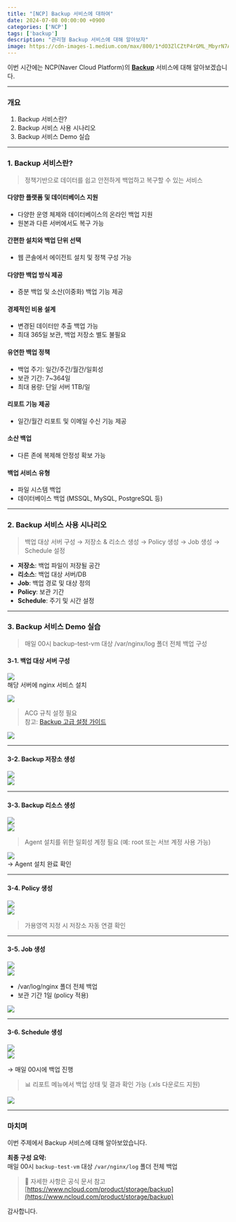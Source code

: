 ```yaml
---
title: "[NCP] Backup 서비스에 대하여"
date: 2024-07-08 00:00:00 +0900
categories: ['NCP']
tags: ['backup']
description: "관리형 Backup 서비스에 대해 알아보자"
image: https://cdn-images-1.medium.com/max/800/1*dO3ZlCZtP4rGML_MbyrN7A.png
---
```


이번 시간에는 NCP(Naver Cloud Platform)의 [**Backup**](https://www.ncloud.com/product/storage/backup) 서비스에 대해 알아보겠습니다.

---

### 개요

1. Backup 서비스란?  
2. Backup 서비스 사용 시나리오  
3. Backup 서비스 Demo 실습

---

### 1. Backup 서비스란?

> 정책기반으로 데이터를 쉽고 안전하게 백업하고 복구할 수 있는 서비스

#### 다양한 플랫폼 및 데이터베이스 지원
- 다양한 운영 체제와 데이터베이스의 온라인 백업 지원  
- 원본과 다른 서버에서도 복구 가능  

#### 간편한 설치와 백업 단위 선택
- 웹 콘솔에서 에이전트 설치 및 정책 구성 가능  

#### 다양한 백업 방식 제공
- 증분 백업 및 소산(이중화) 백업 기능 제공  

#### 경제적인 비용 설계
- 변경된 데이터만 추출 백업 가능  
- 최대 365일 보관, 백업 저장소 별도 불필요  

#### 유연한 백업 정책
- 백업 주기: 일간/주간/월간/일회성  
- 보관 기간: 7~364일  
- 최대 용량: 단일 서버 1TB/일  

#### 리포트 기능 제공
- 일간/월간 리포트 및 이메일 수신 기능 제공  

#### 소산 백업
- 다른 존에 복제해 안정성 확보 가능  

#### 백업 서비스 유형
- 파일 시스템 백업  
- 데이터베이스 백업 (MSSQL, MySQL, PostgreSQL 등)

---

### 2. Backup 서비스 사용 시나리오

> 백업 대상 서버 구성 → 저장소 & 리소스 생성 → Policy 생성 → Job 생성 → Schedule 설정

- **저장소**: 백업 파일이 저장될 공간  
- **리소스**: 백업 대상 서버/DB  
- **Job**: 백업 경로 및 대상 정의  
- **Policy**: 보관 기간  
- **Schedule**: 주기 및 시간 설정  

---

### 3. Backup 서비스 Demo 실습

> 매일 00시 backup-test-vm 대상 /var/nginx/log 폴더 전체 백업 구성

#### 3-1. 백업 대상 서버 구성

![](https://cdn-images-1.medium.com/max/800/1*wbfps5e_lLRVHQjMGFBg9Q.png)  
해당 서버에 nginx 서비스 설치

![](https://cdn-images-1.medium.com/max/800/1*bo_JlfBSorWre4i6e2WM3A.png)  
> ACG 규칙 설정 필요  
> 참고: [Backup 고급 설정 가이드](https://guide.ncloud-docs.com/docs/backup-advance)

![](https://cdn-images-1.medium.com/max/800/1*0Zy0uhjhcjkp7AAo7LHXQQ.png)

---

#### 3-2. Backup 저장소 생성

![](https://cdn-images-1.medium.com/max/800/1*J7a6Nf-IACamNvSZ3GIzMw.png)  
![](https://cdn-images-1.medium.com/max/800/1*2OJAh6RNce_-tJoyLcC5xw.png)

---

#### 3-3. Backup 리소스 생성

![](https://cdn-images-1.medium.com/max/800/1*AYOMeQ9vscHSKcxLDdEoww.png)  
![](https://cdn-images-1.medium.com/max/800/1*EBYFSSbdHtrbz6-a2GK6fQ.png)

> Agent 설치를 위한 일회성 계정 필요 (예: root 또는 서브 계정 사용 가능)

![](https://cdn-images-1.medium.com/max/800/1*fgmAbhENs6FroDXLmOcgAg.png)  
→ Agent 설치 완료 확인

---

#### 3-4. Policy 생성

![](https://cdn-images-1.medium.com/max/800/1*VK0OUgbv1X2rXeDJP9B5bg.png)  
![](https://cdn-images-1.medium.com/max/800/1*x_AlEzWY4m4GXHmWALCnWw.png)

> 가용영역 지정 시 저장소 자동 연결 확인

---

#### 3-5. Job 생성

![](https://cdn-images-1.medium.com/max/800/1*2zzoMSh7Mk-ja6ZC_PGoxw.png)  
![](https://cdn-images-1.medium.com/max/800/1*w3xuBeI7hD3uf5oPiNI6xg.png)

- /var/log/nginx 폴더 전체 백업  
- 보관 기간 1일 (policy 적용)  

![](https://cdn-images-1.medium.com/max/800/1*eUAIIBeMxaaraThbnlieGA.png)

---

#### 3-6. Schedule 생성

![](https://cdn-images-1.medium.com/max/800/1*8CiZIZu77vMLjwmTK7MPLg.png)  
![](https://cdn-images-1.medium.com/max/800/1*SudB3-ly4Ee-LtCaUQpkAg.png)

→ 매일 00시에 백업 진행

> 📊 리포트 메뉴에서 백업 상태 및 결과 확인 가능 (.xls 다운로드 지원)

![](https://cdn-images-1.medium.com/max/800/1*b7wZYK2PsMsDKqg3TUPNBA.png)

---

### 마치며

이번 주제에서 Backup 서비스에 대해 알아보았습니다.

**최종 구성 요약:**  
매일 00시 `backup-test-vm` 대상 `/var/nginx/log` 폴더 전체 백업

> 🔗 자세한 사항은 공식 문서 참고  
> [https://www.ncloud.com/product/storage/backup](https://www.ncloud.com/product/storage/backup)

감사합니다.